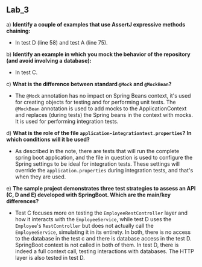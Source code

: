 ## Lab_3

a) **Identify a couple of examples that use AssertJ expressive methods chaining:**
   - In test D (line 58) and test A (line 75).

b) **Identify an example in which you mock the behavior of the repository (and avoid involving a database):**
   - In test C.

c) **What is the difference between standard `@Mock` and `@MockBean`?**
   - The `@Mock` annotation has no impact on Spring Beans context, it's used for creating objects for testing and for performing unit tests. The `@MockBean` annotation is used to add mocks to the ApplicationContext and replaces (during tests) the Spring beans in the context with mocks. It is used for performing integration tests.

d) **What is the role of the file `application-integrationtest.properties`? In which conditions will it be used?**
   - As described in the note, there are tests that will run the complete spring boot application, and the file in question is used to configure the Spring settings to be ideal for integration tests. These settings will override the `application.properties` during integration tests, and that's when they are used.

e) **The sample project demonstrates three test strategies to assess an API (C, D and E) developed with SpringBoot. Which are the main/key differences?**
   - Test C focuses more on testing the `EmployeeRestController` layer and how it interacts with the `EmployeeService`, while test D uses the `Employee`'s `RestController` but does not actually call the `EmployeeService`, simulating it in its entirety. In both, there is no access to the database in the test c and there is database access in the test D. SpringBoot context is not called in both of them. In test D, there is indeed a full context call, testing interactions with databases. The HTTP layer is also tested in test D.

